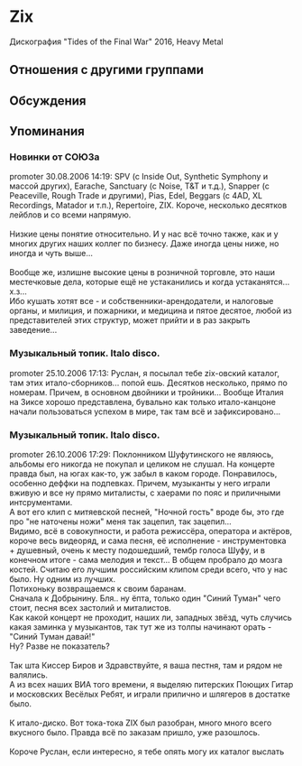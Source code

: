 # Zix

Дискография
"Tides of the Final War" 2016, Heavy Metal

## Отношения с другими группами


## Обсуждения


## Упоминания

### Новинки от СОЮЗа

promoter 30.08.2006 14:19:
SPV (c Inside Out, Synthetic Symphony и массой других), Earache, Sanctuary (c Noise, T&T и т.д.), Snapper (с Peaceville, Rough Trade и другими), Pias, Edel, Beggars (c 4AD, XL Recordings, Matador и т.п.), Repertoire, ZIX. Короче, несколько десятков лейблов и со всеми напрямую.<BR><BR>Низкие цены понятие относительно. И у нас всё точно также, как и у многих других наших коллег по бизнесу. Даже иногда цены ниже, но иногда и чуть выше...<BR><BR>Вообще же, излишне высокие цены в розничной торговле, это наши местечковые дела, которые ещё не устаканились и когда устаканятся... х.з...<BR>Ибо кушать хотят все - и собственники-арендодатели, и налоговые органы, и милиция, и пожарники, и медицина и пятое десятое, любой из представителей этих структур, может прийти и в раз закрыть заведение...

### Музыкальный топик. Italo disco.

promoter 25.10.2006 17:13:
Руслан, я посылал тебе zix-овский каталог, там этих итало-сборников... попой ешь. Десятков несколько, прямо по номерам. Причем, в основном двойники и тройники... Вообще Италия на Зиксе хорошо представлена, бувально как только итало-канцоне начали пользоваться успехом в мире, так там всё и зафиксировано...

### Музыкальный топик. Italo disco.

promoter 26.10.2006 17:29:
Поклонником Шуфутинского не являюсь, альбомы его никогда не покупал и целиком не слушал. На концерте правда был, на югах как-то, уж забыл в каком городе. Понравилось, особенно деффки на подпевках. Причем, музыканты у него играли вживую и все ну прямо миталисты, с хаерами по пояс и приличными интсрументами.<BR>А вот его клип с митяевской песней, "Ночной гость" вроде бы, это где про "не наточены ножи" меня так зацепил, так зацепил...<BR>Видимо, всё в совокупности, и работа режиссёра, оператора и актёров, короче весь  видеоряд, и сама песня, её исполнение - инструментовка + душевный, очень к месту подошедший, тембр голоса Шуфу, и в конечном итоге - сама мелодия и текст... В общем пробрало до мозга костей. Считаю его лучшим российским клипом среди всего, что у нас было. Ну одним из лучших.<BR>Потихоньку возвращаемся к своим баранам.<BR>Сначала к Добрынину. Бля.. ну ёпта, только один "Синий Туман" чего стоит, песня всех застолий и миталистов.<BR>Как какой концерт не проходит, наших ли, западных звёзд, чуть случись какая заминка у музыкантов, так тут же из толпы начинают орать - "Синий Туман давай!"<BR>Ну? Разве не показатель?<BR><BR>Так шта Киссер Биров и Здравствуйте, я ваша пестня, там и рядом не валялись.<BR>А из всех наших ВИА того времени, я выделяю питерских Поющих Гитар и московских Весёлых Ребят, и играли прилично и шлягеров в достатке было.<BR><BR>К итало-диско. Вот тока-тока ZIX был разобран, много много всего вкусного было. Правда всё по заказам пришло, уже разошлось.<BR><BR>Короче Руслан, если интересно, я тебе опять могу их каталог выслать 


